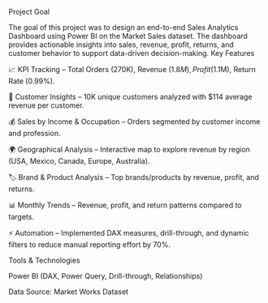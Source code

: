 Project Goal

The goal of this project was to design an end-to-end Sales Analytics Dashboard using Power BI on the Market Sales dataset. The dashboard provides actionable insights into sales, 
revenue, profit, returns, and customer behavior to support data-driven decision-making.
Key Features

📈 KPI Tracking – Total Orders (270K), Revenue ($1.8M), Profit ($1.1M), Return Rate (0.99%).

👥 Customer Insights – 10K unique customers analyzed with $114 average revenue per customer.

💰 Sales by Income & Occupation – Orders segmented by customer income and profession.

🌍 Geographical Analysis – Interactive map to explore revenue by region (USA, Mexico, Canada, Europe, Australia).

🏷️ Brand & Product Analysis – Top brands/products by revenue, profit, and returns.

📊 Monthly Trends – Revenue, profit, and return patterns compared to targets.

⚡ Automation – Implemented DAX measures, drill-through, and dynamic filters to reduce manual reporting effort by 70%.

Tools & Technologies

Power BI (DAX, Power Query, Drill-through, Relationships)

Data Source: Market Works Dataset
